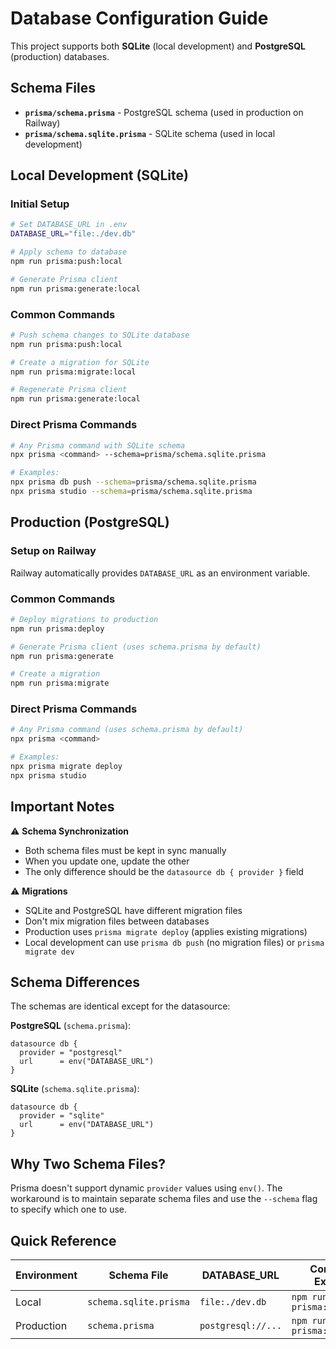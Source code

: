 # Database Configuration Guide

This project supports both **SQLite** (local development) and **PostgreSQL** (production) databases.

## Schema Files

- **`prisma/schema.prisma`** - PostgreSQL schema (used in production on Railway)
- **`prisma/schema.sqlite.prisma`** - SQLite schema (used in local development)

## Local Development (SQLite)

### Initial Setup
```bash
# Set DATABASE_URL in .env
DATABASE_URL="file:./dev.db"

# Apply schema to database
npm run prisma:push:local

# Generate Prisma client
npm run prisma:generate:local
```

### Common Commands
```bash
# Push schema changes to SQLite database
npm run prisma:push:local

# Create a migration for SQLite
npm run prisma:migrate:local

# Regenerate Prisma client
npm run prisma:generate:local
```

### Direct Prisma Commands
```bash
# Any Prisma command with SQLite schema
npx prisma <command> --schema=prisma/schema.sqlite.prisma

# Examples:
npx prisma db push --schema=prisma/schema.sqlite.prisma
npx prisma studio --schema=prisma/schema.sqlite.prisma
```

## Production (PostgreSQL)

### Setup on Railway
Railway automatically provides `DATABASE_URL` as an environment variable.

### Common Commands
```bash
# Deploy migrations to production
npm run prisma:deploy

# Generate Prisma client (uses schema.prisma by default)
npm run prisma:generate

# Create a migration
npm run prisma:migrate
```

### Direct Prisma Commands
```bash
# Any Prisma command (uses schema.prisma by default)
npx prisma <command>

# Examples:
npx prisma migrate deploy
npx prisma studio
```

## Important Notes

⚠️ **Schema Synchronization**
- Both schema files must be kept in sync manually
- When you update one, update the other
- The only difference should be the `datasource db { provider }` field

⚠️ **Migrations**
- SQLite and PostgreSQL have different migration files
- Don't mix migration files between databases
- Production uses `prisma migrate deploy` (applies existing migrations)
- Local development can use `prisma db push` (no migration files) or `prisma migrate dev`

## Schema Differences

The schemas are identical except for the datasource:

**PostgreSQL** (`schema.prisma`):
```prisma
datasource db {
  provider = "postgresql"
  url      = env("DATABASE_URL")
}
```

**SQLite** (`schema.sqlite.prisma`):
```prisma
datasource db {
  provider = "sqlite"
  url      = env("DATABASE_URL")
}
```

## Why Two Schema Files?

Prisma doesn't support dynamic `provider` values using `env()`. The workaround is to maintain separate schema files and use the `--schema` flag to specify which one to use.

## Quick Reference

| Environment | Schema File | DATABASE_URL | Command Example |
|------------|------------|--------------|----------------|
| Local | `schema.sqlite.prisma` | `file:./dev.db` | `npm run prisma:push:local` |
| Production | `schema.prisma` | `postgresql://...` | `npm run prisma:deploy` |
